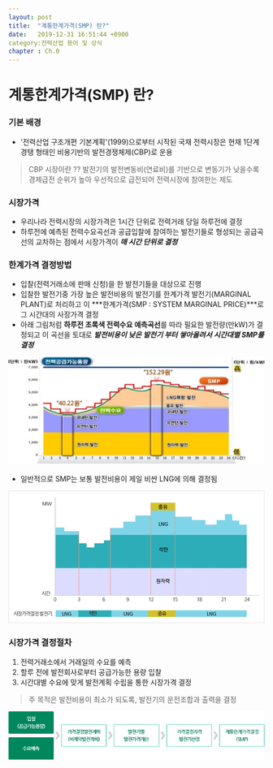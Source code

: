 ```yaml
---
layout: post
title:  "계통한계가격(SMP) 란?"
date:   2019-12-31 16:51:44 +0900
category:전력산업 용어 및 상식
chapter : Ch.0
---
```



# 계통한계가격(SMP) 란?

### 기본 배경
- '전력산업 구조개편 기본계획'(1999)으로부터 시작된 국재 전력시장은 현재 1단계 경탱 형태인 비용기반의 발전경쟁체제(CBP)로 운용

> CBP 시장이란 ?? 발전기의 발전변동비(연료비)를 기반으로 변동기가 낮을수록 경제급전 순위가 높아 우선적으로 급전되어 전력시장에 참여한는 제도

### 시장가격

- 우리나라 전력시장의 시장가격은 1시간 단위로 전력거래 당일 하루전에 결정
- 하루전에 예측된 전력수요곡선과 공급입찰에 참여하는 발전기들로 형성되는 공급곡선의 교차하는 점에서 시장가격이 ***매 시간 단위로 결정***

### 한계가격 결정방법

- 입찰(전력거래소에 판매 신청)을 한 발전기들을 대상으로 진행
- 입찰한 발전기중 가장 높은 발전비용의 발전기를 한계가격 발전기(MARGINAL PLANT)로 처리하고 이 ***한계가격(SMP : SYSTEM MARGINAL PRICE)***로 그 시간대의 사장가격 결정
- 아래 그림처럼 **하루전 초록색 전력수요 예측곡선**를 따라 필요한 발전량(만kW)가 결정되고 이 곡선을 토대로 ***발전비용이 낮은 발전기 부터 쌓아올려서 시간대별 SMP를 결정***

![SMP/smp_graph.jpg](/img/edited_smp_graph.png)

- 일반적으로 SMP는 보통 발전비용이 제일 비싼 LNG에 의해 결정됨

![SMP/smp_graph2.jpg](/img/smp_graph2.jpg)

### 시장가격 결정절차

1. 전력거래소에서 거래일의 수요를 예측
2. 할루 전에 발전회사로부터 공급가능한 용량 입찰
3. 시간대별 수요에 맞게 발전계획 수립을 통한 시장가격 결정

> 주 목적은 발전비용이 최소가 되도록, 발전기의 운전조합과 출력을 결정

![SMP/deter_smp_flow.gif](/img/edited_deter_smp_flow.png)